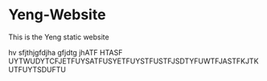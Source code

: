 # Yeng-Website
This is the Yeng static website

hv sfjthjgfdjha gfjdtg jhATF HTASF UYTWUDYTCFJETFUYSATFUSYETFUYSTFUSTFJSDTYFUWTFJASTFKJTKUTFUYTSDUFTU
